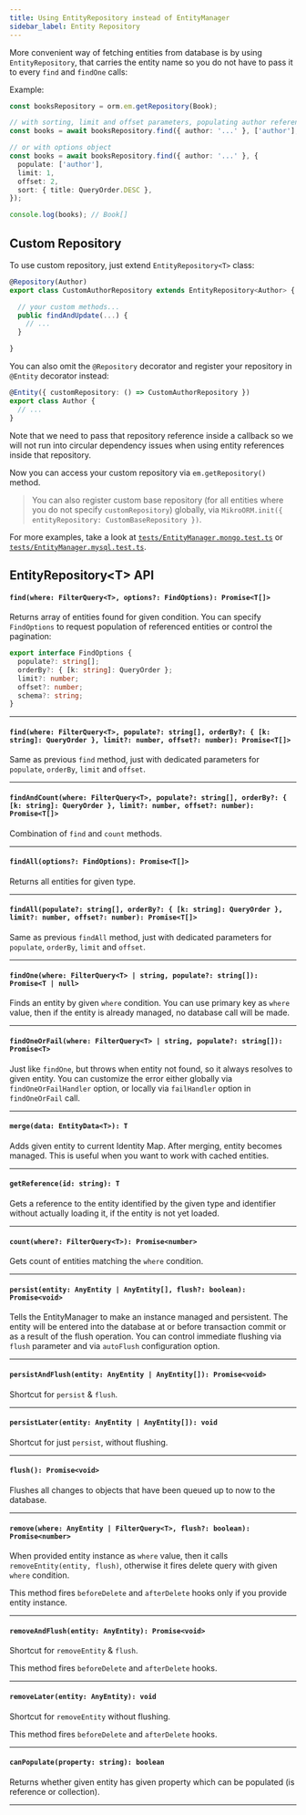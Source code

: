 ```yaml
---
title: Using EntityRepository instead of EntityManager
sidebar_label: Entity Repository
---
```


More convenient way of fetching entities from database is by using `EntityRepository`, that carries the entity name so you do not have to pass it to every `find` and `findOne` calls:

Example:

```typescript
const booksRepository = orm.em.getRepository(Book);

// with sorting, limit and offset parameters, populating author references
const books = await booksRepository.find({ author: '...' }, ['author'], { title: QueryOrder.DESC }, 2, 1);

// or with options object
const books = await booksRepository.find({ author: '...' }, {
  populate: ['author'],
  limit: 1,
  offset: 2,
  sort: { title: QueryOrder.DESC },
});

console.log(books); // Book[]
```

## Custom Repository

To use custom repository, just extend `EntityRepository<T>` class:

```typescript
@Repository(Author)
export class CustomAuthorRepository extends EntityRepository<Author> {

  // your custom methods...
  public findAndUpdate(...) {
    // ...
  }

}
```

You can also omit the `@Repository` decorator and register your repository in `@Entity` decorator instead:

```typescript
@Entity({ customRepository: () => CustomAuthorRepository })
export class Author {
  // ...
}
```

Note that we need to pass that repository reference inside a callback so we will not run into circular dependency issues when using entity references inside that repository.

Now you can access your custom repository via `em.getRepository()` method.

> You can also register custom base repository (for all entities where you do not specify `customRepository`) globally, via `MikroORM.init({ entityRepository: CustomBaseRepository })`.

For more examples, take a look at [`tests/EntityManager.mongo.test.ts`](https://github.com/mikro-orm/mikro-orm/blob/master/tests/EntityManager.mongo.test.ts) or [`tests/EntityManager.mysql.test.ts`](https://github.com/mikro-orm/mikro-orm/blob/master/tests/EntityManager.mysql.test.ts).

## EntityRepository\<T\> API

#### `find(where: FilterQuery<T>, options?: FindOptions): Promise<T[]>`

Returns array of entities found for given condition. You can specify `FindOptions` to request population of referenced entities or control the pagination:

```typescript
export interface FindOptions {
  populate?: string[];
  orderBy?: { [k: string]: QueryOrder };
  limit?: number;
  offset?: number;
  schema?: string;
}
```

---

#### `find(where: FilterQuery<T>, populate?: string[], orderBy?: { [k: string]: QueryOrder }, limit?: number, offset?: number): Promise<T[]>`

Same as previous `find` method, just with dedicated parameters for `populate`, `orderBy`, `limit` and `offset`.

---

#### `findAndCount(where: FilterQuery<T>, populate?: string[], orderBy?: { [k: string]: QueryOrder }, limit?: number, offset?: number): Promise<T[]>`

Combination of `find` and `count` methods.

---

#### `findAll(options?: FindOptions): Promise<T[]>`

Returns all entities for given type.

---

#### `findAll(populate?: string[], orderBy?: { [k: string]: QueryOrder }, limit?: number, offset?: number): Promise<T[]>`

Same as previous `findAll` method, just with dedicated parameters for `populate`, `orderBy`, `limit` and `offset`.

---

#### `findOne(where: FilterQuery<T> | string, populate?: string[]): Promise<T | null>`

Finds an entity by given `where` condition. You can use primary key as `where` value, then if the entity is already managed, no database call will be made.

---

#### `findOneOrFail(where: FilterQuery<T> | string, populate?: string[]): Promise<T>`

Just like `findOne`, but throws when entity not found, so it always resolves to given entity. You can customize the error either globally via `findOneOrFailHandler` option, or locally via `failHandler` option in `findOneOrFail` call.

---

#### `merge(data: EntityData<T>): T`

Adds given entity to current Identity Map. After merging, entity becomes managed. This is useful when you want to work with cached entities.

---

#### `getReference(id: string): T`

Gets a reference to the entity identified by the given type and identifier without actually loading it, if the entity is not yet loaded.

---

#### `count(where?: FilterQuery<T>): Promise<number>`

Gets count of entities matching the `where` condition.

---

#### `persist(entity: AnyEntity | AnyEntity[], flush?: boolean): Promise<void>`

Tells the EntityManager to make an instance managed and persistent. The entity will be entered into the database at or before transaction commit or as a result of the flush operation. You can control immediate flushing via `flush` parameter and via `autoFlush` configuration option.

---

#### `persistAndFlush(entity: AnyEntity | AnyEntity[]): Promise<void>`

Shortcut for `persist` & `flush`.

---

#### `persistLater(entity: AnyEntity | AnyEntity[]): void`

Shortcut for just `persist`, without flushing.

---

#### `flush(): Promise<void>`

Flushes all changes to objects that have been queued up to now to the database.

---

#### `remove(where: AnyEntity | FilterQuery<T>, flush?: boolean): Promise<number>`

When provided entity instance as `where` value, then it calls `removeEntity(entity, flush)`, otherwise it fires delete query with given `where` condition.

This method fires `beforeDelete` and `afterDelete` hooks only if you provide entity instance.

---

#### `removeAndFlush(entity: AnyEntity): Promise<void>`

Shortcut for `removeEntity` & `flush`.

This method fires `beforeDelete` and `afterDelete` hooks.

---

#### `removeLater(entity: AnyEntity): void`

Shortcut for `removeEntity` without flushing.

This method fires `beforeDelete` and `afterDelete` hooks.

---

#### `canPopulate(property: string): boolean`

Returns whether given entity has given property which can be populated (is reference or collection).

---

